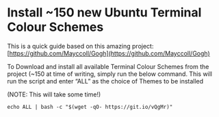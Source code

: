 # Install ~150 new Ubuntu Terminal Colour Schemes

This is a quick guide based on this amazing project: [https://github.com/Mayccoll/Gogh](https://github.com/Mayccoll/Gogh)

To Download and install all available Terminal Colour Schemes from the project (~150 at time of writing, simply run the below command. This will run the script and enter “ALL” as the choice of Themes to be installed

(NOTE: This will take some time!)

```
echo ALL | bash -c "$(wget -qO- https://git.io/vQgMr)"
```